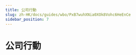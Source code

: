 ```yaml
---
title: 公司行動
slug: zh-HK/docs/guides/wbo/PxB7wuhXNia0XOk8Vohc6HeEnCe
sidebar_position: 7
---
```



# 公司行動

